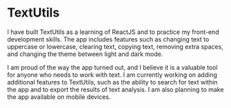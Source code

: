 # TextUtils
I have built TextUtils as a learning of ReactJS and to practice my front-end development skills. The app includes features such as changing text to uppercase or lowercase, clearing text, copying text, removing extra spaces, and changing the theme between light and dark mode.

I am proud of the way the app turned out, and I believe it is a valuable tool for anyone who needs to work with text. I am currently working on adding additional features to TextUtils, such as the ability to search for text within the app and to export the results of text analysis. I am also planning to make the app available on mobile devices.

